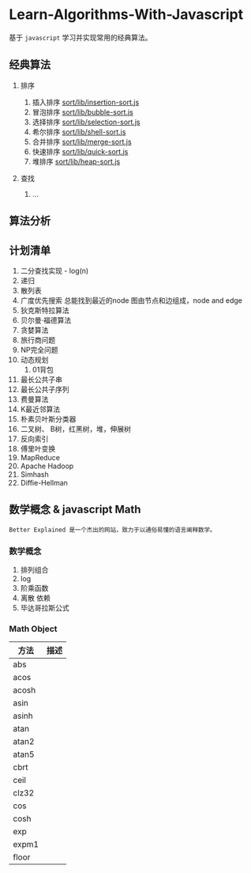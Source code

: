 # Learn-Algorithms-With-Javascript

基于 `javascript` 学习并实现常用的经典算法。

## 经典算法

1. 排序
    1. 插入排序 [sort/lib/insertion-sort.js](https://github.com/gauliang/Learn-Algorithms-With-Javascript/tree/master/sort/lib/insertion-sort.js)
    1. 冒泡排序 [sort/lib/bubble-sort.js](https://github.com/gauliang/Learn-Algorithms-With-Javascript/tree/master/sort/lib/bubble-sort.js)
    1. 选择排序 [sort/lib/selection-sort.js](https://github.com/gauliang/Learn-Algorithms-With-Javascript/tree/master/sort/lib/selection-sort.js)
    1. 希尔排序 [sort/lib/shell-sort.js](https://github.com/gauliang/Learn-Algorithms-With-Javascript/tree/master/sort/lib/shell-sort.js)
    1. 合并排序 [sort/lib/merge-sort.js](https://github.com/gauliang/Learn-Algorithms-With-Javascript/tree/master/sort/lib/merge-sort.js)
    1. 快速排序 [sort/lib/quick-sort.js](https://github.com/gauliang/Learn-Algorithms-With-Javascript/tree/master/sort/lib/quick-sort.js)
    1. 堆排序 [sort/lib/heap-sort.js](https://github.com/gauliang/Learn-Algorithms-With-Javascript/tree/master/sort/lib/heap-sort.js)

1. 查找
    1. ...

## 算法分析

## 计划清单

1. 二分查找实现 - log(n)
1. 递归
1. 散列表
1. 广度优先搜索
    总能找到最近的node
    图由节点和边组成，node  and edge
1. 狄克斯特拉算法
1. 贝尔曼·福德算法
1. 贪婪算法
1. 旅行商问题
1. NP完全问题
1. 动态规划
    1. 01背包
1. 最长公共子串
1. 最长公共子序列
1. 费曼算法
1. K最近邻算法
1. 朴素贝叶斯分类器
1. 二叉树、 B树，红黑树，堆，伸展树
1. 反向索引
1. 傅里叶变换
1. MapReduce
1. Apache Hadoop
1. Simhash
1. Diffie-Hellman

## 数学概念 & javascript Math

>
    Better Explained 是一个杰出的网站，致力于以通俗易懂的语言阐释数学。

### 数学概念

1. 排列组合
1. log
1. 阶乘函数
1. 离散 依赖
1. 毕达哥拉斯公式

### Math Object

|方法|描述|
| --- | --- |
|abs| |
|acos| |
|acosh| |
|asin| |
|asinh| |
|atan| |
|atan2| |
|atan5| |
|cbrt| |
|ceil| |
|clz32| |
|cos| |
|cosh| |
|exp| |
|expm1| |
|floor| |
